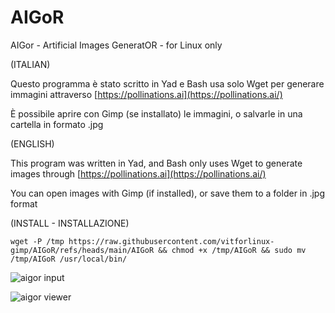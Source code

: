 # AIGoR
AIGor - Artificial Images GeneratOR - for Linux only

(ITALIAN)

Questo programma è stato scritto in Yad e Bash usa solo Wget per generare immagini attraverso [https://pollinations.ai](https://pollinations.ai/)

È possibile aprire con Gimp (se installato) le immagini, o salvarle in una cartella in formato .jpg

(ENGLISH)

This program was written in Yad, and Bash only uses Wget to generate images through [https://pollinations.ai](https://pollinations.ai/)

You can open images with Gimp (if installed), or save them to a folder in .jpg format

(INSTALL - INSTALLAZIONE)

```wget -P /tmp https://raw.githubusercontent.com/vitforlinux-gimp/AIGoR/refs/heads/main/AIGoR && chmod +x /tmp/AIGoR && sudo mv /tmp/AIGoR /usr/local/bin/```

![aigor input](https://raw.githubusercontent.com/vitforlinux-gimp/AIGoR/refs/heads/main/images/aigor.jpg)


![aigor viewer](https://raw.githubusercontent.com/vitforlinux-gimp/AIGoR/refs/heads/main/images/aigor-viewer.jpg)
